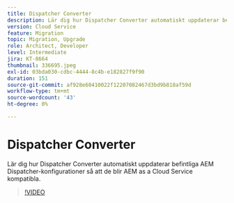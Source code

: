```yaml
---
title: Dispatcher Converter
description: Lär dig hur Dispatcher Converter automatiskt uppdaterar befintliga AEM Dispatcher-konfigurationer så att de blir AEM as a Cloud Service kompatibla.
version: Cloud Service
feature: Migration
topic: Migration, Upgrade
role: Architect, Developer
level: Intermediate
jira: KT-8664
thumbnail: 336695.jpeg
exl-id: 03bda030-cdbc-4444-8c4b-e182827f9f90
duration: 151
source-git-commit: af928e60410022f12207082467d3bd9b818af59d
workflow-type: tm+mt
source-wordcount: '43'
ht-degree: 0%

---
```


# Dispatcher Converter

Lär dig hur Dispatcher Converter automatiskt uppdaterar befintliga AEM Dispatcher-konfigurationer så att de blir AEM as a Cloud Service kompatibla.

>[!VIDEO](https://video.tv.adobe.com/v/336695?quality=12&learn=on)
